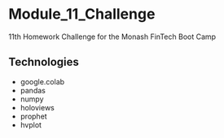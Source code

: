 # Module_11_Challenge

11th Homework Challenge for the Monash FinTech Boot Camp

## Technologies

* google.colab
* pandas
* numpy
* holoviews
* prophet
* hvplot

